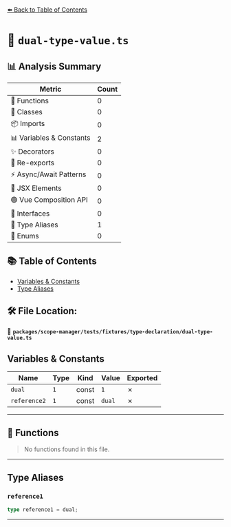 [⬅️ Back to Table of Contents](../../../../../index.md)

# 📄 `dual-type-value.ts`

## 📊 Analysis Summary

| Metric | Count |
|--------|-------|
| 🔧 Functions | 0 |
| 🧱 Classes | 0 |
| 📦 Imports | 0 |
| 📊 Variables & Constants | 2 |
| ✨ Decorators | 0 |
| 🔄 Re-exports | 0 |
| ⚡ Async/Await Patterns | 0 |
| 💠 JSX Elements | 0 |
| 🟢 Vue Composition API | 0 |
| 📐 Interfaces | 0 |
| 📑 Type Aliases | 1 |
| 🎯 Enums | 0 |

## 📚 Table of Contents

- [Variables & Constants](#variables-constants)
- [Type Aliases](#type-aliases)

## 🛠️ File Location:
📂 **`packages/scope-manager/tests/fixtures/type-declaration/dual-type-value.ts`**

## Variables & Constants

| Name | Type | Kind | Value | Exported |
|------|------|------|-------|----------|
| `dual` | `1` | const | `1` | ✗ |
| `reference2` | `1` | const | `dual` | ✗ |


---

## 🔧 Functions

> No functions found in this file.


---

## Type Aliases

### `reference1`

```ts
type reference1 = dual;
```


---